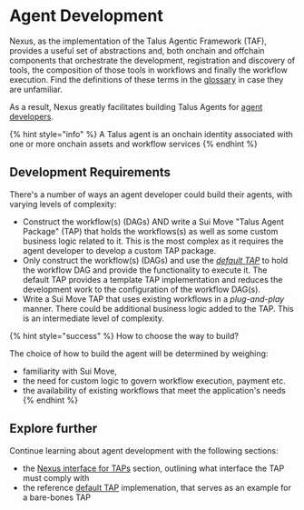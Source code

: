 # Agent Development

Nexus, as the implementation of the Talus Agentic Framework (TAF), provides a useful set of abstractions and, both onchain and offchain components that orchestrate the development, registration and discovery of tools, the composition of those tools in workflows and finally the workflow execution. Find the definitions of these terms in the [glossary](../glossary.md) in case they are unfamiliar.

As a result, Nexus greatly facilitates building Talus Agents for [agent developers](../index.md#actors).

{% hint style="info" %}
A Talus agent is an onchain identity associated with one or more onchain assets and workflow services
{% endhint %}

## Development Requirements

There's a number of ways an agent developer could build their agents, with varying levels of complexity:

* Construct the workflow(s) (DAGs) AND write a Sui Move "Talus Agent Package" (TAP) that holds the workflows(s) as well as some custom business logic related to it. This is the most complex as it requires the agent developer to develop a custom TAP package.
* Only construct the workflow(s) (DAGs) and use the [_default TAP_](default-tap.md) to hold the workflow DAG and provide the functionality to execute it. The default TAP provides a template TAP implementation and reduces the development work to the configuration of the workflow DAG(s).
* Write a Sui Move TAP that uses existing workflows in a _plug-and-play_ manner. There could be additional business logic added to the TAP. This is an intermediate level of complexity.

{% hint style="success" %}
How to choose the way to build?

The choice of how to build the agent will be determined by weighing:

* familiarity with Sui Move,
* the need for custom logic to govern workflow execution, payment etc.
* the availability of existing workflows that meet the application's needs
{% endhint %}

## Explore further

Continue learning about agent development with the following sections:

* the [Nexus interface for TAPs](../packages/nexus-interface.md) section, outlining what interface the TAP must comply with
* the reference [default TAP](default-tap.md) implemenation, that serves as an example for a bare-bones TAP
